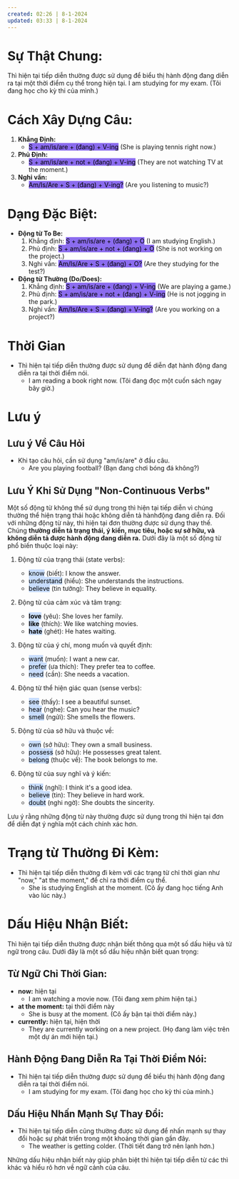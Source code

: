 ```yaml
---
created: 02:26 | 8-1-2024
updated: 03:33 | 8-1-2024
---
```

# Sự Thật Chung:

Thì hiện tại tiếp diễn thường được sử dụng để biểu thị hành động đang diễn ra tại một thời điểm cụ thể trong hiện tại.
	I am studying for my exam. (Tôi đang học cho kỳ thi của mình.)

# Cách Xây Dựng Câu:

1. **Khẳng Định:**
    - <mark style="background: #8B6CEF;">S + am/is/are + (đang) + V-ing</mark> (She is playing tennis right now.)
1. **Phủ Định:**
    - <mark style="background: #8B6CEF;">S + am/is/are + not + (đang) + V-ing</mark> (They are not watching TV at the moment.)
2. **Nghi vấn:**
    - <mark style="background: #8B6CEF;">Am/Is/Are + S + (đang) + V-ing?</mark> (Are you listening to music?)

# Dạng Đặc Biệt:

- **Động từ To Be:**
    1. Khẳng định: <mark style="background: #8B6CEF;">S + am/is/are + (đang) + O</mark> (I am studying English.)
    2. Phủ định: <mark style="background: #8B6CEF;">S + am/is/are + not + (đang) + O</mark> (She is not working on the project.)
    3. Nghi vấn: <mark style="background: #8B6CEF;">Am/Is/Are + S + (đang) + O?</mark> (Are they studying for the test?)
- **Động từ Thường (Do/Does):**
    1. Khẳng định: <mark style="background: #8B6CEF;">S + am/is/are + (đang) + V-ing</mark> (We are playing a game.)
    2. Phủ định: <mark style="background: #8B6CEF;">S + am/is/are + not + (đang) + V-ing</mark> (He is not jogging in the park.)
    3. Nghi vấn: <mark style="background: #8B6CEF;">Am/Is/Are + S + (đang) + V-ing?</mark> (Are you working on a project?)

# Thời Gian

- Thì hiện tại tiếp diễn thường được sử dụng để diễn đạt hành động đang diễn ra tại thời điểm nói.
    - I am reading a book right now. (Tôi đang đọc một cuốn sách ngay bây giờ.)

# Lưu ý

## Lưu ý Về Câu Hỏi

- Khi tạo câu hỏi, cần sử dụng "am/is/are" ở đầu câu.
    - Are you playing football? (Bạn đang chơi bóng đá không?)

## Lưu Ý Khi Sử Dụng "Non-Continuous Verbs"

Một số động từ không thể sử dụng trong thì hiện tại tiếp diễn vì chúng thường thể hiện trạng thái hoặc không diễn tả hànhđộng đang diễn ra. Đối với những động từ này, thì hiện tại đơn thường được sử dụng thay thế. Chúng **thường diễn tả trạng thái, ý kiến, mục tiêu, hoặc sự sở hữu, và không diễn tả được hành động đang diễn ra.** Dưới đây là một số động từ phổ biến thuộc loại này:

1. Động từ của trạng thái (state verbs):
	- <mark style="background: #ADCCFFA6;">know</mark> (biết): I know the answer.
	- <mark style="background: #ADCCFFA6;">understand</mark> (hiểu): She understands the instructions.
	- <mark style="background: #ADCCFFA6;">believe</mark> (tin tưởng): They believe in equality.

1. Động từ của cảm xúc và tâm trạng:
	- <mark style="background: #ADCCFFA6;">**love**</mark> (yêu): She loves her family.
	- <mark style="background: #ADCCFFA6;">**like**</mark> (thích): We like watching movies.
	- <mark style="background: #ADCCFFA6;">**hate**</mark> (ghét): He hates waiting.

2. Động từ của ý chí, mong muốn và quyết định:
	- <mark style="background: #ADCCFFA6;">want</mark> (muốn): I want a new car.
	- <mark style="background: #ADCCFFA6;">prefer</mark> (ưa thích): They prefer tea to coffee.
	- <mark style="background: #ADCCFFA6;">need</mark> (cần): She needs a vacation.

4. Động từ thể hiện giác quan (sense verbs):
	- <mark style="background: #ADCCFFA6;">see</mark> (thấy): I see a beautiful sunset.
	- <mark style="background: #ADCCFFA6;">hear</mark> (nghe): Can you hear the music?
	- <mark style="background: #ADCCFFA6;">smell</mark> (ngửi): She smells the flowers.

6. Động từ của sở hữu và thuộc về:
	- <mark style="background: #ADCCFFA6;">own</mark> (sở hữu): They own a small business.
	- <mark style="background: #ADCCFFA6;">possess</mark> (sở hữu): He possesses great talent.
	- <mark style="background: #ADCCFFA6;">belong</mark> (thuộc về): The book belongs to me.

7. Động từ của suy nghĩ và ý kiến:
	- <mark style="background: #ADCCFFA6;">think</mark> (nghĩ): I think it's a good idea.
	- <mark style="background: #ADCCFFA6;">believe</mark> (tin): They believe in hard work.
	- <mark style="background: #ADCCFFA6;">doubt</mark> (nghi ngờ): She doubts the sincerity.

Lưu ý rằng những động từ này thường được sử dụng trong thì hiện tại đơn để diễn đạt ý nghĩa một cách chính xác hơn.

# Trạng từ Thường Đi Kèm:

- Thì hiện tại tiếp diễn thường đi kèm với các trạng từ chỉ thời gian như "now," "at the moment," để chỉ ra thời điểm cụ thể.
    - She is studying English at the moment. (Cô ấy đang học tiếng Anh vào lúc này.)

# Dấu Hiệu Nhận Biết:

Thì hiện tại tiếp diễn thường được nhận biết thông qua một số dấu hiệu và từ ngữ trong câu. Dưới đây là một số dấu hiệu nhận biết quan trọng:

## Từ Ngữ Chỉ Thời Gian:

- **now:** hiện tại
    - I am watching a movie now. (Tôi đang xem phim hiện tại.)
- **at the moment:** tại thời điểm này
    - She is busy at the moment. (Cô ấy bận tại thời điểm này.)
- **currently:** hiện tại, hiện thời
    - They are currently working on a new project. (Họ đang làm việc trên một dự án mới hiện tại.)

## Hành Động Đang Diễn Ra Tại Thời Điểm Nói:

- Thì hiện tại tiếp diễn thường được sử dụng để biểu thị hành động đang diễn ra tại thời điểm nói.
    - I am studying for my exam. (Tôi đang học cho kỳ thi của mình.)

## Dấu Hiệu Nhấn Mạnh Sự Thay Đổi:
- Thì hiện tại tiếp diễn cũng thường được sử dụng để nhấn mạnh sự thay đổi hoặc sự phát triển trong một khoảng thời gian gần đây.
    - The weather is getting colder. (Thời tiết đang trở nên lạnh hơn.)

Những dấu hiệu nhận biết này giúp phân biệt thì hiện tại tiếp diễn từ các thì khác và hiểu rõ hơn về ngữ cảnh của câu.